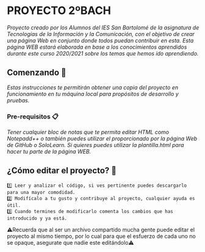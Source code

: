 # PROYECTO 2ºBACH

_Proyecto creado por los Alumnos del IES San Bartolomé de la asignatura de Tecnologías de la Información y la Comunicación, con el objetivo de crear una página Web en conjunto donde todos puedan contribuir en esta._
_Esta página WEB estará elaborada en base a los conocimientos aprendidos durante este curso 2020/2021 sobre los temas que hemos ido aprendiendo._

## Comenzando 🚀

_Estas instrucciones te permitirán obtener una copia del proyecto en funcionamiento en tu máquina local para propósitos de desarrollo y pruebas._


### Pre-requisitos 📋


_Tener cualquier bloc de notas que te permita editar HTML como Notepadd++ o también puedes utilizar el proporcionado por la página Web de GitHub o SoloLearn. Si quieres puedes utilizar la plantilla.html para hacer tu parte de la página WEB._


## ¿Cómo editar el proyecto? 🚩

```
1️⃣ Leer y analizar el código, si ves pertinente puedes descargarlo para una mayor comodidad.
2️⃣ Modifícalo a tu gusto y contribuye al proyecto, cualquier ayuda es útil.
3️⃣ Cuando termines de modificarlo comenta los cambios que has introducido y ya está.
```
 
⚠️Recuerda que al ser un archivo compartido mucha gente puede editar el proyecto al mismo tiempo, por lo cual para que el esfuerzo de cada uno no se opaque, asegurate que nadie este editándolo⚠️
